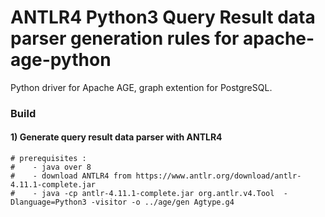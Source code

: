 # ANTLR4 Python3 Query Result data parser generation rules for apache-age-python
Python driver for Apache AGE, graph extention for PostgreSQL.


### Build
#### 1) Generate query result data parser with ANTLR4
```
# prerequisites : 
#    - java over 8
#    - download ANTLR4 from https://www.antlr.org/download/antlr-4.11.1-complete.jar
#    - java -cp antlr-4.11.1-complete.jar org.antlr.v4.Tool  -Dlanguage=Python3 -visitor -o ../age/gen Agtype.g4
```

